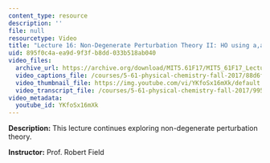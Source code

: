 ```yaml
---
content_type: resource
description: ''
file: null
resourcetype: Video
title: "Lecture 16: Non-Degenerate Perturbation Theory II: HO using a,a\u2020"
uid: 895f0c4a-ea9d-9f3f-b8dd-033b518ab040
video_files:
  archive_url: https://archive.org/download/MIT5.61F17/MIT5_61F17_Lecture_16_300k.mp4
  video_captions_file: /courses/5-61-physical-chemistry-fall-2017/88d6f982139d5eb4999babeb2df756bc_YKfoSx16mXk.vtt
  video_thumbnail_file: https://img.youtube.com/vi/YKfoSx16mXk/default.jpg
  video_transcript_file: /courses/5-61-physical-chemistry-fall-2017/9950364e954f3001d98cd2cd1b3808e3_YKfoSx16mXk.pdf
video_metadata:
  youtube_id: YKfoSx16mXk
---
```


**Description:** This lecture continues exploring non-degenerate perturbation theory.

**Instructor:** Prof. Robert Field